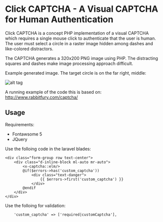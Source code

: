 # Click CAPTCHA - A Visual CAPTCHA for Human Authentication #

Click CAPTCHA is a concept PHP implementation of a visual CAPTCHA which requires a single mouse click to authenticate that the user is human. The user must select a circle in a raster image hidden among dashes and like-colored distractors.

The CAPTCHA generates a 320x200 PNG image using PHP. The distracting squares and dashes make image processing approach difficult.

Example generated image. The target circle is on the far right, middle:

![alt tag](https://raw.github.com/ds-ultimate/click-captcha-laravel/master/example_image.png)

A running example of the code this is based on: http://www.rabbitfury.com/captcha/

## Usage ##

Requirements:
- Fontawsome 5
- JQuery

Use the folloing code in the laravel blades:
```
<div class="form-group row text-center">
    <div class="d-inline-block ml-auto mr-auto">
        <x-captcha::elm/>
        @if($errors->has('custom_captcha'))
            <div class="text-danger">
                {{ $errors->first('custom_captcha') }}
            </div>
        @endif
    </div>
</div>
```

Use the folloing for validation:
```
    'custom_captcha' => ['required|customCaptcha'],
```
